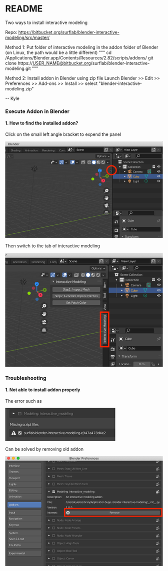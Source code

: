 # README #

Two ways to install interactive modeling

Repo:
https://bitbucket.org/surflab/blender-interactive-modeling/src/master/

Method 1:
Put folder of interactive modeling in the addon folder of Blender (on Linux, the path would be a little different)
"""
cd /Applications/Blender.app/Contents/Resources/2.82/scripts/addons/
git clone https://USER_NAME@bitbucket.org/surflab/blender-interactive-modeling.git
"""

Method 2:
Install addon in Blender using zip file
Launch Blender >> Edit >> Preferences >> Add-ons >> Install >> select "blender-interactive-modeling.zip"

-- Kyle

### Execute Addon in Blender ###
#### 1. How to find the installed addon? ####
Click on the small left angle bracket to expend the panel

![Alt text](img_readme/find_addon_panel_1.png)

Then switch to the tab of interactive modeling

![Alt text](img_readme/find_addon_panel_2.png)

### Troubleshooting ###
#### 1. Not able to install addon properly ####
The error such as

![Alt text](img_readme/missing_script_file.PNG)

Can be solved by removing old addon

![Alt text](img_readme/remove_old_addon.png)
